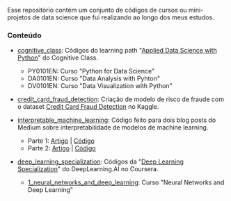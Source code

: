 Esse repositório contém um conjunto de códigos de cursos ou mini-projetos de data science que fui realizando ao longo dos meus estudos.

### Conteúdo

- [cognitive_class](https://github.com/jessicalfr/data_science_studies/tree/master/cognitive_class): Códigos do learning path "[Applied Data Science with Python](https://cognitiveclass.ai/learn/data-science-with-python)" do Cognitive Class.
    - PY0101EN: Curso "Python for Data Science"
    - DA0101EN: Curso "Data Analysis with Pyhton"
    - DV0101EN: Curso "Data Visualization with Python"

- [credit_card_fraud_detection](https://github.com/jessicalfr/data_science_studies/tree/master/credit_card_fraud_detection): Criação de modelo de risco de fraude com o dataset [Credit Card Fraud Detection](https://www.kaggle.com/mlg-ulb/creditcardfraud) no Kaggle.

- [interpretable_machine_learning](https://github.com/jessicalfr/data_science_studies/tree/master/interpretable_machine_learning): Código feito para dois blog posts do Medium sobre interpretabilidade de modelos de machine learning.
    - Parte 1: [Artigo](https://medium.com/rladiesbh/interpreta%C3%A7%C3%A3o-de-modelos-de-machine-learning-no-r-a1a63f3a74b6) | [Código](https://github.com/jessicalfr/data_science_studies/blob/master/interpretable_machine_learning/iml_part1.ipynb)
    - Parte 2: [Artigo](https://medium.com/rladiesbh/interpreta%C3%A7%C3%A3o-de-modelos-de-machine-learning-no-r-parte-2-3dcab8cf51db) | [Código](https://github.com/jessicalfr/data_science_studies/blob/master/interpretable_machine_learning/iml_part2.ipynb)

- [deep_learning_specialization](https://github.com/jessicalfr/data_science_studies/tree/master/deep_learning_specialization): Códigos da "[Deep Learning Specialization](https://www.coursera.org/specializations/deep-learning)" do DeepLearning.AI no Coursera.
    - [1_neural_networks_and_deep_learning](https://github.com/jessicalfr/data_science_studies/tree/master/deep_learning_specialization/1_neural_networks_and_deep_learning): Curso "Neural Networks and Deep Learning"